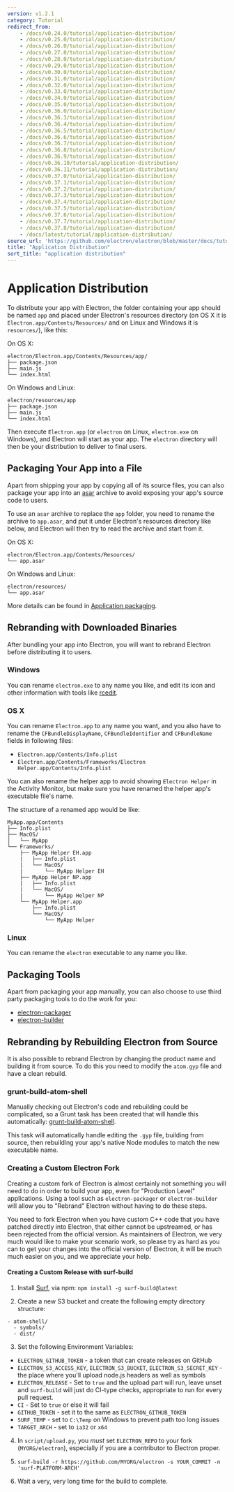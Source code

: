 ```yaml
---
version: v1.2.1
category: Tutorial
redirect_from:
    - /docs/v0.24.0/tutorial/application-distribution/
    - /docs/v0.25.0/tutorial/application-distribution/
    - /docs/v0.26.0/tutorial/application-distribution/
    - /docs/v0.27.0/tutorial/application-distribution/
    - /docs/v0.28.0/tutorial/application-distribution/
    - /docs/v0.29.0/tutorial/application-distribution/
    - /docs/v0.30.0/tutorial/application-distribution/
    - /docs/v0.31.0/tutorial/application-distribution/
    - /docs/v0.32.0/tutorial/application-distribution/
    - /docs/v0.33.0/tutorial/application-distribution/
    - /docs/v0.34.0/tutorial/application-distribution/
    - /docs/v0.35.0/tutorial/application-distribution/
    - /docs/v0.36.0/tutorial/application-distribution/
    - /docs/v0.36.3/tutorial/application-distribution/
    - /docs/v0.36.4/tutorial/application-distribution/
    - /docs/v0.36.5/tutorial/application-distribution/
    - /docs/v0.36.6/tutorial/application-distribution/
    - /docs/v0.36.7/tutorial/application-distribution/
    - /docs/v0.36.8/tutorial/application-distribution/
    - /docs/v0.36.9/tutorial/application-distribution/
    - /docs/v0.36.10/tutorial/application-distribution/
    - /docs/v0.36.11/tutorial/application-distribution/
    - /docs/v0.37.0/tutorial/application-distribution/
    - /docs/v0.37.1/tutorial/application-distribution/
    - /docs/v0.37.2/tutorial/application-distribution/
    - /docs/v0.37.3/tutorial/application-distribution/
    - /docs/v0.37.4/tutorial/application-distribution/
    - /docs/v0.37.5/tutorial/application-distribution/
    - /docs/v0.37.6/tutorial/application-distribution/
    - /docs/v0.37.7/tutorial/application-distribution/
    - /docs/v0.37.8/tutorial/application-distribution/
    - /docs/latest/tutorial/application-distribution/
source_url: 'https://github.com/electron/electron/blob/master/docs/tutorial/application-distribution.md'
title: "Application Distribution"
sort_title: "application distribution"
---
```


# Application Distribution

To distribute your app with Electron, the folder containing your app should be
named `app` and placed under Electron's resources directory (on OS X it is
`Electron.app/Contents/Resources/` and on Linux and Windows it is `resources/`),
like this:

On OS X:

```text
electron/Electron.app/Contents/Resources/app/
├── package.json
├── main.js
└── index.html
```

On Windows and Linux:

```text
electron/resources/app
├── package.json
├── main.js
└── index.html
```

Then execute `Electron.app` (or `electron` on Linux, `electron.exe` on Windows),
and Electron will start as your app. The `electron` directory will then be
your distribution to deliver to final users.

## Packaging Your App into a File

Apart from shipping your app by copying all of its source files, you can also
package your app into an [asar](https://github.com/electron/asar) archive to avoid
exposing your app's source code to users.

To use an `asar` archive to replace the `app` folder, you need to rename the
archive to `app.asar`, and put it under Electron's resources directory like
below, and Electron will then try to read the archive and start from it.

On OS X:

```text
electron/Electron.app/Contents/Resources/
└── app.asar
```

On Windows and Linux:

```text
electron/resources/
└── app.asar
```

More details can be found in [Application packaging](http://electron.atom.io/docs/tutorial/application-packaging).

## Rebranding with Downloaded Binaries

After bundling your app into Electron, you will want to rebrand Electron
before distributing it to users.

### Windows

You can rename `electron.exe` to any name you like, and edit its icon and other
information with tools like [rcedit](https://github.com/atom/rcedit).

### OS X

You can rename `Electron.app` to any name you want, and you also have to rename
the `CFBundleDisplayName`, `CFBundleIdentifier` and `CFBundleName` fields in
following files:

* `Electron.app/Contents/Info.plist`
* `Electron.app/Contents/Frameworks/Electron Helper.app/Contents/Info.plist`

You can also rename the helper app to avoid showing `Electron Helper` in the
Activity Monitor, but make sure you have renamed the helper app's executable
file's name.

The structure of a renamed app would be like:

```
MyApp.app/Contents
├── Info.plist
├── MacOS/
│   └── MyApp
└── Frameworks/
    ├── MyApp Helper EH.app
    |   ├── Info.plist
    |   └── MacOS/
    |       └── MyApp Helper EH
    ├── MyApp Helper NP.app
    |   ├── Info.plist
    |   └── MacOS/
    |       └── MyApp Helper NP
    └── MyApp Helper.app
        ├── Info.plist
        └── MacOS/
            └── MyApp Helper
```

### Linux

You can rename the `electron` executable to any name you like.

## Packaging Tools

Apart from packaging your app manually, you can also choose to use third party
packaging tools to do the work for you:

* [electron-packager](https://github.com/maxogden/electron-packager)
* [electron-builder](https://github.com/loopline-systems/electron-builder)

## Rebranding by Rebuilding Electron from Source

It is also possible to rebrand Electron by changing the product name and
building it from source. To do this you need to modify the `atom.gyp` file and
have a clean rebuild.

### grunt-build-atom-shell

Manually checking out Electron's code and rebuilding could be complicated, so
a Grunt task has been created that will handle this automatically:
[grunt-build-atom-shell](https://github.com/paulcbetts/grunt-build-atom-shell).

This task will automatically handle editing the `.gyp` file, building from
source, then rebuilding your app's native Node modules to match the new
executable name.

### Creating a Custom Electron Fork

Creating a custom fork of Electron is almost certainly not something you will
need to do in order to build your app, even for "Production Level" applications.
Using a tool such as `electron-packager` or `electron-builder` will allow you to
"Rebrand" Electron without having to do these steps.

You need to fork Electron when you have custom C++ code that you have patched
directly into Electron, that either cannot be upstreamed, or has been rejected
from the official version. As maintainers of Electron, we very much would like
to make your scenario work, so please try as hard as you can to get your changes
into the official version of Electron, it will be much much easier on you, and
we appreciate your help.

#### Creating a Custom Release with surf-build

1. Install [Surf](https://github.com/surf-build/surf), via npm:
  `npm install -g surf-build@latest`

2. Create a new S3 bucket and create the following empty directory structure:

```
- atom-shell/
  - symbols/
  - dist/
```

3. Set the following Environment Variables:

  * `ELECTRON_GITHUB_TOKEN` - a token that can create releases on GitHub
  * `ELECTRON_S3_ACCESS_KEY`, `ELECTRON_S3_BUCKET`, `ELECTRON_S3_SECRET_KEY` -
    the place where you'll upload node.js headers as well as symbols
  * `ELECTRON_RELEASE` - Set to `true` and the upload part will run, leave unset
    and `surf-build` will just do CI-type checks, appropriate to run for every
    pull request.
  * `CI` - Set to `true` or else it will fail
  * `GITHUB_TOKEN` - set it to the same as `ELECTRON_GITHUB_TOKEN`
  * `SURF_TEMP` - set to `C:\Temp` on Windows to prevent path too long issues
  * `TARGET_ARCH` - set to `ia32` or `x64`  

4. In `script/upload.py`, you _must_ set `ELECTRON_REPO` to your fork (`MYORG/electron`),
  especially if you are a contributor to Electron proper.

5. `surf-build -r https://github.com/MYORG/electron -s YOUR_COMMIT -n 'surf-PLATFORM-ARCH'`

6. Wait a very, very long time for the build to complete.
